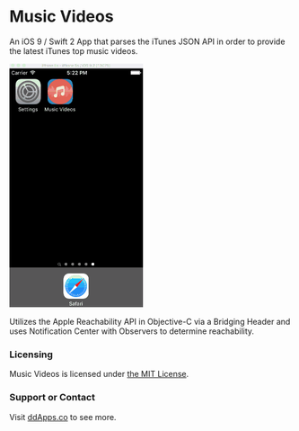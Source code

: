 # Music Videos
An iOS 9 / Swift 2 App that parses the iTunes JSON API in order to provide the latest iTunes top music videos.

![](https://github.com/duliodenis/musicvideos/blob/master/art/screenshot/musicvideos7.gif)

Utilizes the Apple Reachability API in Objective-C via a Bridging Header and uses Notification Center with Observers to determine reachability.

### Licensing
Music Videos is licensed under [the MIT License](https://github.com/duliodenis/musicvideos/blob/master/LICENSE).

### Support or Contact
Visit [ddApps.co](http://ddapps.co) to see more.
